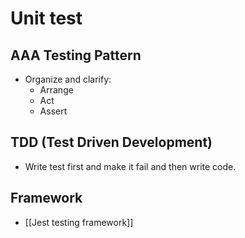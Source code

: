 # Unit test
## AAA Testing Pattern
- Organize and clarify:
	- Arrange
	- Act
	- Assert
## TDD (Test Driven Development)
- Write test first and make it fail and then write code.
## Framework
- [[Jest testing framework]]